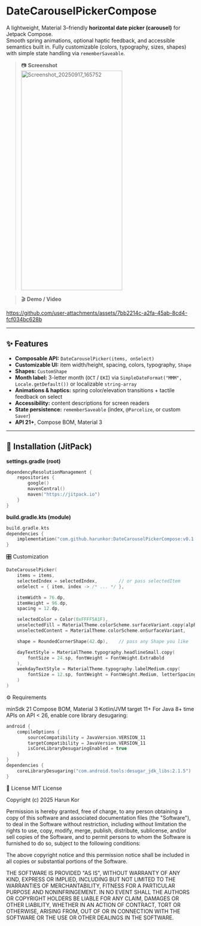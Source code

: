 # DateCarouselPickerCompose

A lightweight, Material 3–friendly **horizontal date picker (carousel)** for Jetpack Compose.  
Smooth spring animations, optional haptic feedback, and accessible semantics built in. Fully customizable (colors, typography, sizes, shapes) with simple state handling via `rememberSaveable`.

> 📷 **Screenshot**  
> <img width="270" height="585" alt="Screenshot_20250917_165752" src="https://github.com/user-attachments/assets/303139ad-7bf2-409d-98b0-6e7eefd6b49e" />

> 🎬 **Demo / Video**  

https://github.com/user-attachments/assets/7bb2214c-a2fa-45ab-8cd4-fcf034bc628b


---

## ✨ Features
- **Composable API:** `DateCarouselPicker(items, onSelect)`
- **Customizable UI:** item width/height, spacing, colors, typography, `Shape`
- **Shapes:** `CustomShape`
- **Month label:** 3-letter month (`OCT` / `EKİ`) via `SimpleDateFormat("MMM", Locale.getDefault())` or localizable `string-array`
- **Animations & haptics:** spring color/elevation transitions + tactile feedback on select
- **Accessibility:** content descriptions for screen readers
- **State persistence:** `rememberSaveable` (index, `@Parcelize`, or custom `Saver`)
- **API 21+**, Compose BOM, Material 3

---

## 🚀 Installation (JitPack)

**settings.gradle (root)**
```kotlin
dependencyResolutionManagement {
    repositories {
        google()
        mavenCentral()
        maven("https://jitpack.io")
    }
}
```

**build.gradle.kts  (module)**
```kotlin
build.gradle.kts 
dependencies {
    implementation("com.github.harunkor:DateCarouselPickerCompose:v0.1.1") // ← use your latest tag
}
```

🎛️ Customization
```kotlin
DateCarouselPicker(
    items = items,
    selectedIndex = selectedIndex,        // or pass selectedItem
    onSelect = { item, index -> /* ... */ },

    itemWidth = 76.dp,
    itemHeight = 96.dp,
    spacing = 12.dp,

    selectedColor = Color(0xFFFF5A1F),
    unselectedFill = MaterialTheme.colorScheme.surfaceVariant.copy(alpha = 0.65f),
    unselectedContent = MaterialTheme.colorScheme.onSurfaceVariant,

    shape = RoundedCornerShape(42.dp),    // pass any Shape you like

    dayTextStyle = MaterialTheme.typography.headlineSmall.copy(
        fontSize = 24.sp, fontWeight = FontWeight.ExtraBold
    ),
    weekdayTextStyle = MaterialTheme.typography.labelMedium.copy(
        fontSize = 12.sp, fontWeight = FontWeight.Medium, letterSpacing = 0.1.sp
    )
)
```

⚙️ Requirements

minSdk 21
Compose BOM, Material 3
Kotlin/JVM target 11+
For Java 8+ time APIs on API < 26, enable core library desugaring:
```kotlin
android {
    compileOptions {
        sourceCompatibility = JavaVersion.VERSION_11
        targetCompatibility = JavaVersion.VERSION_11
        isCoreLibraryDesugaringEnabled = true
    }
}
dependencies {
    coreLibraryDesugaring("com.android.tools:desugar_jdk_libs:2.1.5")
}

```

📄 License
MIT License

Copyright (c) 2025 Harun Kor

Permission is hereby granted, free of charge, to any person obtaining a copy
of this software and associated documentation files (the "Software"), to deal
in the Software without restriction, including without limitation the rights
to use, copy, modify, merge, publish, distribute, sublicense, and/or sell
copies of the Software, and to permit persons to whom the Software is
furnished to do so, subject to the following conditions:

The above copyright notice and this permission notice shall be included in all
copies or substantial portions of the Software.

THE SOFTWARE IS PROVIDED "AS IS", WITHOUT WARRANTY OF ANY KIND, EXPRESS OR
IMPLIED, INCLUDING BUT NOT LIMITED TO THE WARRANTIES OF MERCHANTABILITY,
FITNESS FOR A PARTICULAR PURPOSE AND NONINFRINGEMENT. IN NO EVENT SHALL THE
AUTHORS OR COPYRIGHT HOLDERS BE LIABLE FOR ANY CLAIM, DAMAGES OR OTHER
LIABILITY, WHETHER IN AN ACTION OF CONTRACT, TORT OR OTHERWISE, ARISING FROM,
OUT OF OR IN CONNECTION WITH THE SOFTWARE OR THE USE OR OTHER DEALINGS IN THE
SOFTWARE.




